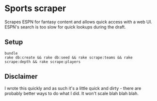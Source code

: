 # Sports scraper

Scrapes ESPN for fantasy content and allows quick access with a web UI.  ESPN's search is too slow for quick lookups during the draft.

## Setup

    bundle
    rake db:create && rake db:seed && rake scrape:teams && rake scrape:depth && rake scrape:players

## Disclaimer

I wrote this quickly and as such it's a little quick and dirty - there are probably better ways to do what I did. It won't scale blah blah blah.
